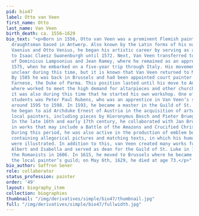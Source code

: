 ```yaml
---
pid: bio47
label: Otto van Veen
first_name: Otto
last_name: Van Veen
birth_death: ca. 1556–1629
bio_text: "<p>Born in 1556, Otto van Veen was a prominent Flemish painter, poet, and
  draughtsman based in Antwerp. Also known by the Latin forms of his name, Octavius
  Vaenius and Otto Venius, he began his artistic career by serving as an apprentice
  to Isaac Claesz Swanenburgh until 1572. Next, Van Veen transferred to the studio
  of Dominicus Lampsonius and Jean Ramey, where he remained as an apprentice until
  1575, when he embarked on a five-year trip through Italy. His movements are somewhat
  unclear during this time, but it is known that Van Veen returned to Munich in 1580.
  By 1585 he was back in Brussels and had been appointed court painter of Alexander
  Farnese, the Duke of Parma. This position lasted until his move to Antwerp in 1592,
  where worked to meet the high demand for altarpieces and other church decorations;
  it was also during this time that he started his own workshop. One of his most notable
  students was Peter Paul Rubens, who was an apprentice in Van Veen’s studio from
  around 1595 to 1598. In 1593, he became a master in the Guild of St. Luke. Soon
  he began to aid Archduke Ernest of Austria in the acquisition of artwork by distinguished
  local painters, including pieces by Hieronymus Bosch and Pieter Bruegel the Elder.
  In the late 16th and early 17th century, he collaborated with Jan Bruegel the Elder
  in works that may include a Battle of the Amazons and Crucified Christ Before Jerusalem.
  During this period, he was also active in the production of emblem books, works
  containing allegorical pictures and matching texts, in which his humanist values
  were illustrated. In addition to this, van Veen created many works for Archdukes
  Albert and Isabella and served as dean for the Guild of St. Luke in 1602 and for
  the Romanists in 1606. In 1615, he moved to Brussels where he became a member of
  the local painter’s guild; on May 6th, 1629, he died at age 73.</p>"
bio_author: Saffron Sener
role: collaborator
status_profession: painter
order: '49'
layout: biography_item
collection: biographies
thumbnail: "/img/derivatives/simple/bio47/thumbnail.jpg"
full: "/img/derivatives/simple/bio47/fullwidth.jpg"
---
```

